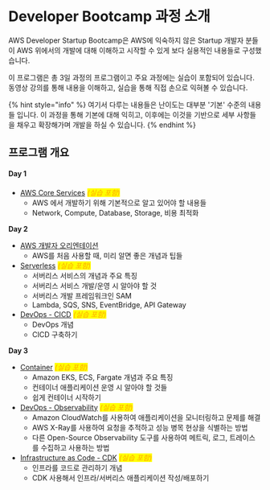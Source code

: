 # Developer Bootcamp 과정 소개

AWS Developer Startup Bootcamp은 AWS에 익숙하지 않은 Startup 개발자 분들이 AWS 위에서의 개발에 대해 이해하고 시작할 수 있게 보다 실용적인 내용들로 구성했습니다.

이 프로그램은 총 3일 과정의 프로그램이고 주요 과정에는 실습이 포함되어 있습니다. 동영상 강의를 통해 내용을 이해하고, 실습을 통해 직접 손으로 익혀볼 수 있습니다.

{% hint style="info" %}
여기서 다루는 내용들은 난이도는 대부분 '기본' 수준의 내용들 입니다. 이 과정을 통해 기본에 대해 익히고, 이후에는 이것을 기반으로 세부 사항들을 채우고 확장해가며 개발을 하실 수 있습니다.
{% endhint %}

## 프로그램 개요&#x20;

#### Day 1

* [AWS Core Services](aws.md) _<mark style="color:orange;">(실습 포함)</mark>_
  * AWS 에서 개발하기 위해 기본적으로 알고 있어야 할 내용들
  * Network, Compute, Database, Storage, 비용 최적화

**Day 2**

* [AWS 개발자 오리엔테이션](aws-basics-for-developers.md)
  * AWS를 처음 사용할 때, 미리 알면 좋은 개념과 팁들
* [Serverless](serverless.md) _<mark style="color:orange;">(실습 포함)</mark>_
  * 서버리스 서비스의 개념과 주요 특징
  * 서버리스 서비스 개발/운영 시 알아야 할 것
  * 서버리스 개발 프레임워크인 SAM
  * Lambda, SQS, SNS, EventBridge, API Gateway
* [DevOps - CICD](devops-cicd.md) _<mark style="color:orange;">(실습 포함)</mark>_
  * DevOps 개념
  * CICD 구축하기

**Day 3**

* [Container](container/) _<mark style="color:orange;">(실습 포함)</mark>_
  * Amazon EKS, ECS, Fargate 개념과 주요 특징
  * 컨테이너 애플리케이션 운영 시 알아야 할 것들
  * 쉽게 컨테이너 시작하기
* [DevOps - Observability](devops-observability.md) _<mark style="color:orange;">(실습 포함)</mark>_
  * Amazon CloudWatch를 사용하여 애플리케이션을 모니터링하고 문제를 해결
  * AWS X-Ray를 사용하여 요청을 추적하고 성능 병목 현상을 식별하는 방법
  * 다른 Open-Source Observability 도구를 사용하여 메트릭, 로그, 트레이스를 수집하고 사용하는 방법
* [Infrastructure as Code - CDK](infrastructure-as-code-cdk.md) _<mark style="color:orange;">(실습 포함)</mark>_
  * 인프라를 코드로 관리하기 개념
  * CDK 사용해서 인프라/서버리스 애플리케이션 작성/배포하기



